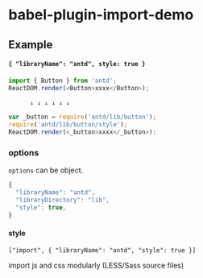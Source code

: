 # babel-plugin-import-demo

## Example

#### `{ "libraryName": "antd", style: true }`

```javascript
import { Button } from 'antd';
ReactDOM.render(<Button>xxxx</Button>);

      ↓ ↓ ↓ ↓ ↓ ↓

var _button = require('antd/lib/button');
require('antd/lib/button/style');
ReactDOM.render(<_button>xxxx</_button>);
```

### options

`options` can be object.

```javascript
{
  "libraryName": "antd",
  "libraryDirectory": "lib",
  "style": true,
}
```

#### style

`["import", { "libraryName": "antd", "style": true }]`

import js and css modularly (LESS/Sass source files)
```